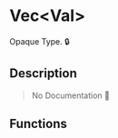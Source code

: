 # Vec<Val<ScriptQueryResult>>

Opaque Type\. 🔒

## Description

> No Documentation 🚧

## Functions

